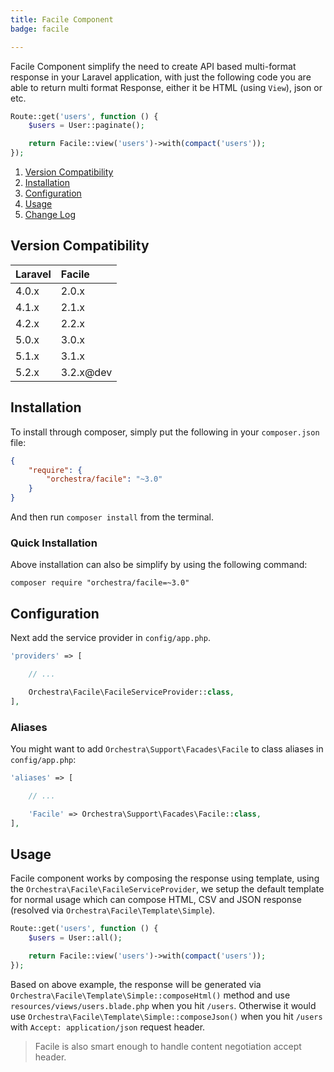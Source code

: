 ```yaml
---
title: Facile Component
badge: facile

---
```


Facile Component simplify the need to create API based multi-format response in your Laravel application, with just the following code you are able to return multi format Response, either it be HTML (using `View`), json or etc.

```php
Route::get('users', function () {
    $users = User::paginate();

    return Facile::view('users')->with(compact('users'));
});
```

1. [Version Compatibility](#compatibility)
2. [Installation](#installation)
3. [Configuration](#configuration)
4. [Usage](#usage)
5. [Change Log]({doc-url}/components/facile/changes#v3-2)

<a name="compatibility"></a>
## Version Compatibility

Laravel    | Facile
:----------|:----------
 4.0.x     | 2.0.x
 4.1.x     | 2.1.x
 4.2.x     | 2.2.x
 5.0.x     | 3.0.x
 5.1.x     | 3.1.x
 5.2.x     | 3.2.x@dev

<a name="installation"></a>
## Installation

To install through composer, simply put the following in your `composer.json` file:

```json
{
    "require": {
        "orchestra/facile": "~3.0"
    }
}
```

And then run `composer install` from the terminal.

<a name="quick-installation"></a>
### Quick Installation

Above installation can also be simplify by using the following command:

    composer require "orchestra/facile=~3.0"

<a name="configuration"></a>
## Configuration

Next add the service provider in `config/app.php`.

```php
'providers' => [

    // ...

    Orchestra\Facile\FacileServiceProvider::class,
],
```

### Aliases

You might want to add `Orchestra\Support\Facades\Facile` to class aliases in `config/app.php`:

```php
'aliases' => [

    // ...

    'Facile' => Orchestra\Support\Facades\Facile::class,
],
```

<a name="usage"></a>
## Usage

Facile component works by composing the response using template, using the `Orchestra\Facile\FacileServiceProvider`, we setup the default template for normal usage which can compose HTML, CSV and JSON response (resolved via `Orchestra\Facile\Template\Simple`).

```php
Route::get('users', function () {
    $users = User::all();

    return Facile::view('users')->with(compact('users'));
});
```

Based on above example, the response will be generated via `Orchestra\Facile\Template\Simple::composeHtml()` method and use `resources/views/users.blade.php` when you hit `/users`. Otherwise it would use `Orchestra\Facile\Template\Simple::composeJson()` when you hit `/users` with `Accept: application/json` request header.

> Facile is also smart enough to handle content negotiation accept header.
